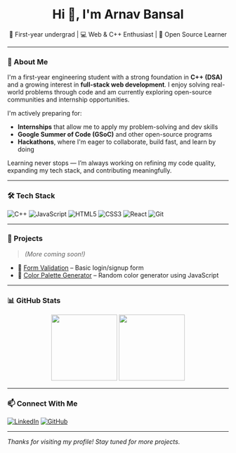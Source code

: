 <h1 align="center">Hi 👋, I'm Arnav Bansal</h1>
<p align="center">
  🚀 First-year undergrad | 💻 Web & C++ Enthusiast | 🌱 Open Source Learner
</p>

---

### 🧠 About Me

I'm a first-year engineering student with a strong foundation in **C++ (DSA)** and a growing interest in **full-stack web development**. I enjoy solving real-world problems through code and am currently exploring open-source communities and internship opportunities.

I'm actively preparing for:
- **Internships** that allow me to apply my problem-solving and dev skills
- **Google Summer of Code (GSoC)** and other open-source programs
- **Hackathons**, where I'm eager to collaborate, build fast, and learn by doing

Learning never stops — I’m always working on refining my code quality, expanding my tech stack, and contributing meaningfully.


---

### 🛠️ Tech Stack

![C++](https://img.shields.io/badge/-C++-00599C?style=flat&logo=cplusplus&logoColor=white)
![JavaScript](https://img.shields.io/badge/-JavaScript-F7DF1E?style=flat&logo=javascript&logoColor=black)
![HTML5](https://img.shields.io/badge/-HTML5-E34F26?style=flat&logo=html5&logoColor=white)
![CSS3](https://img.shields.io/badge/-CSS3-1572B6?style=flat&logo=css3&logoColor=white)
![React](https://img.shields.io/badge/-React-61DAFB?style=flat&logo=react&logoColor=black)
![Git](https://img.shields.io/badge/-Git-F05032?style=flat&logo=git&logoColor=white)

---

### 📌 Projects

> *(More coming soon!)*

- 🔐 [Form Validation](https://github.com/Krypto-Knight-05/form-validation) – Basic login/signup form
- 🎨 [Color Palette Generator](https://github.com/Krypto-Knight-05/color-palette-generator) – Random color generator using JavaScript

---

### 📊 GitHub Stats

<p align="center">
  <img src="https://github-readme-stats.vercel.app/api?username=Krypto-Knight-05&show_icons=true&theme=tokyonight" height="150px"/>
  <img src="https://github-readme-stats.vercel.app/api/top-langs/?username=Krypto-Knight-05&layout=compact&theme=tokyonight" height="150px"/>
</p>

---

### 📫 Connect With Me

[![LinkedIn](https://img.shields.io/badge/-LinkedIn-blue?style=flat&logo=linkedin)](https://www.linkedin.com/in/arnav-bansal-175968314/)
[![GitHub](https://img.shields.io/badge/-GitHub-black?style=flat&logo=github)](https://github.com/Krypto-Knight-05)

---

*Thanks for visiting my profile! Stay tuned for more projects.*

